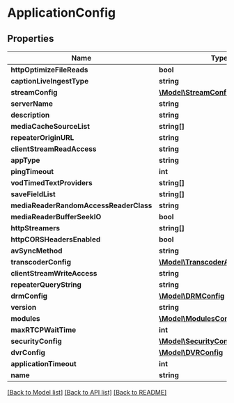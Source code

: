 # ApplicationConfig

## Properties
Name | Type | Description | Notes
------------ | ------------- | ------------- | -------------
**httpOptimizeFileReads** | **bool** |  | 
**captionLiveIngestType** | **string** |  | 
**streamConfig** | [**\Model\StreamConfigurationConfig**](StreamConfigurationConfig.md) |  | 
**serverName** | **string** |  | 
**description** | **string** |  | 
**mediaCacheSourceList** | **string[]** |  | 
**repeaterOriginURL** | **string** |  | 
**clientStreamReadAccess** | **string** |  | 
**appType** | **string** |  | 
**pingTimeout** | **int** |  | 
**vodTimedTextProviders** | **string[]** |  | 
**saveFieldList** | **string[]** |  | [optional] 
**mediaReaderRandomAccessReaderClass** | **string** |  | 
**mediaReaderBufferSeekIO** | **bool** |  | 
**httpStreamers** | **string[]** |  | 
**httpCORSHeadersEnabled** | **bool** |  | 
**avSyncMethod** | **string** |  | 
**transcoderConfig** | [**\Model\TranscoderAppConfig**](TranscoderAppConfig.md) |  | 
**clientStreamWriteAccess** | **string** |  | 
**repeaterQueryString** | **string** |  | 
**drmConfig** | [**\Model\DRMConfig**](DRMConfig.md) |  | 
**version** | **string** |  | 
**modules** | [**\Model\ModulesConfig**](ModulesConfig.md) |  | 
**maxRTCPWaitTime** | **int** |  | 
**securityConfig** | [**\Model\SecurityConfig**](SecurityConfig.md) |  | 
**dvrConfig** | [**\Model\DVRConfig**](DVRConfig.md) |  | 
**applicationTimeout** | **int** |  | 
**name** | **string** |  | 

[[Back to Model list]](../README.md#documentation-for-models) [[Back to API list]](../README.md#documentation-for-api-endpoints) [[Back to README]](../README.md)


